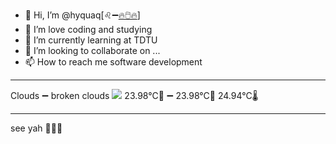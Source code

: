 - 👋 Hi, I’m @hyquaq[♌➖[🔥🖱️🔥](https://hyquaq.github.io/hyquaq/index.html)]
- 👀 I’m love coding and studying
- 🌱 I’m currently learning at TDTU
- 💞️ I’m looking to collaborate on ...
- 📫 How to reach me software development
- ---
Clouds ➖ broken clouds
![](http://openweathermap.org/img/wn/04n.png)
 23.98°C🥰 ➖ 23.98°C🧊  24.94°C🌡️
- ---
see yah 👋👋👋
